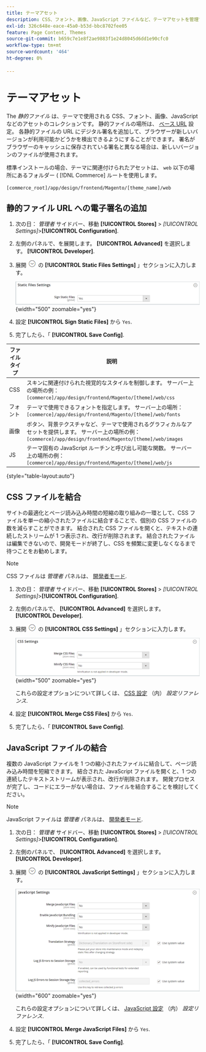 ```yaml
---
title: テーマアセット
description: CSS、フォント、画像、JavaScript ファイルなど、テーマアセットを管理する方法について説明します。
exl-id: 326c648e-eace-45a0-b53d-bbc8702fee05
feature: Page Content, Themes
source-git-commit: b659c7e1e8f2ae9883f1e24d8045d6dd1e90cfc0
workflow-type: tm+mt
source-wordcount: '464'
ht-degree: 0%

---
```


# テーマアセット

The _静的ファイル_ は、テーマで使用される CSS、フォント、画像、JavaScript などのアセットのコレクションです。 静的ファイルの場所は、 [ベース URL](../stores-purchase/store-urls.md) 設定。 各静的ファイルの URL にデジタル署名を追加して、ブラウザーが新しいバージョンが利用可能かどうかを検出できるようにすることができます。 署名がブラウザーのキャッシュに保存されている署名と異なる場合は、新しいバージョンのファイルが使用されます。

標準インストールの場合、テーマに関連付けられたアセットは、 `web` 以下の場所にあるフォルダー ( [!DNL Commerce] ルートを使用します。

`[commerce_root]/app/design/frontend/Magento/[theme_name]/web`

## 静的ファイル URL への電子署名の追加

1. 次の日： _管理者_ サイドバー、移動 **[!UICONTROL Stores]** > _[!UICONTROL Settings]_>**[!UICONTROL Configuration]**.

1. 左側のパネルで、を展開します。 **[!UICONTROL Advanced]** を選択します。 **[!UICONTROL Developer]**.

1. 展開 ![拡張セレクター](../assets/icon-display-expand.png) の **[!UICONTROL Static Files Settings]** 」セクションに入力します。

   ![静的ファイル設定](./assets/developer-static-files-settings.png){width="500" zoomable="yes"}

1. 設定 **[!UICONTROL Sign Static Files]** から `Yes`.

1. 完了したら、「 **[!UICONTROL Save Config]**.

| ファイルタイプ | 説明 |
|--- |--- |
| CSS | スキンに関連付けられた視覚的なスタイルを制御します。 サーバー上の場所の例： `[commerce]/app/design/frontend/Magento/[theme]/web/css` |
| フォント | テーマで使用できるフォントを指定します。 サーバー上の場所： `[commerce]/app/design/frontend/Magento/[theme]/web/fonts` |
| 画像 | ボタン、背景テクスチャなど、テーマで使用されるグラフィカルなアセットを提供します。 サーバー上の場所の例： `[commerce]/app/design/frontend/Magento/[theme]/web/images` |
| JS | テーマ固有の JavaScript ルーチンと呼び出し可能な関数。 サーバー上の場所の例： `[commerce]/app/design/frontend/Magento/[theme]/web/js` |

{style="table-layout:auto"}

## CSS ファイルを結合

サイトの最適化とページ読み込み時間の短縮の取り組みの一環として、CSS ファイルを単一の縮小されたファイルに結合することで、個別の CSS ファイルの数を減らすことができます。 結合された CSS ファイルを開くと、テキストの連続したストリームが 1 つ表示され、改行が削除されます。 結合されたファイルは編集できないので、開発モードが終了し、CSS を頻繁に変更しなくなるまで待つことをお勧めします。

>[!NOTE]
>
>CSS ファイルは _管理者_ パネルは、 [開発者モード](../systems/developer-tools.md#operation-modes).

1. 次の日： _管理者_ サイドバー、移動 **[!UICONTROL Stores]** > _[!UICONTROL Settings]_>**[!UICONTROL Configuration]**.

1. 左側のパネルで、 **[!UICONTROL Advanced]** を選択します。 **[!UICONTROL Developer]**.

1. 展開 ![拡張セレクター](../assets/icon-display-expand.png) の **[!UICONTROL CSS Settings]** 」セクションに入力します。

   ![CSS 設定](./assets/developer-css-settings.png){width="500" zoomable="yes"}

   これらの設定オプションについて詳しくは、 [CSS 設定](../configuration-reference/advanced/developer.md#css-settings) （内） _設定リファレンス_.

1. 設定 **[!UICONTROL Merge CSS Files]** から `Yes`.

1. 完了したら、「 **[!UICONTROL Save Config]**.

## JavaScript ファイルの結合

複数の JavaScript ファイルを 1 つの縮小されたファイルに結合して、ページ読み込み時間を短縮できます。 結合された JavaScript ファイルを開くと、1 つの連続したテキストストリームが表示され、改行が削除されます。 開発プロセスが完了し、コードにエラーがない場合は、ファイルを結合することを検討してください。

>[!NOTE]
>
>JavaScript ファイルは _管理者_ パネルは、 [開発者モード](../systems/developer-tools.md#operation-modes).

1. 次の日： _管理者_ サイドバー、移動 **[!UICONTROL Stores]** > _[!UICONTROL Settings]_>**[!UICONTROL Configuration]**.

1. 左側のパネルで、 **[!UICONTROL Advanced]** を選択します。 **[!UICONTROL Developer]**.

1. 展開 ![拡張セレクター](../assets/icon-display-expand.png) の **[!UICONTROL JavaScript Settings]** 」セクションに入力します。

   ![JavaScript 設定](./assets/developer-javascript-settings.png){width="600" zoomable="yes"}

   これらの設定オプションについて詳しくは、 [JavaScript 設定](../configuration-reference/advanced/developer.md#javascript-settings) （内） _設定リファレンス_.

1. 設定 **[!UICONTROL Merge JavaScript Files]** から `Yes`.

1. 完了したら、「 **[!UICONTROL Save Config]**.
